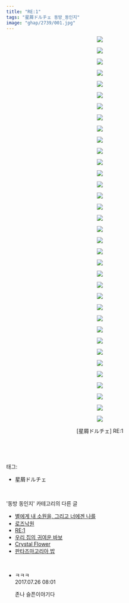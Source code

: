 ```yaml
---
title: "RE:1"
tags: "星屑ドルチェ 동방_동인지"
image: "ghap/2739/001.jpg"
---
```

<div class="article">
<p style="text-align: center; clear: none; float: none;"><img src="{{ site.nasurl }}/ghap/2739/001.jpg"/></p>
<p style="text-align: center; clear: none; float: none;"><img src="{{ site.nasurl }}/ghap/2739/002.jpg"/></p>
<p style="text-align: center; clear: none; float: none;"><img src="{{ site.nasurl }}/ghap/2739/003.jpg"/></p>
<p style="text-align: center; clear: none; float: none;"><img src="{{ site.nasurl }}/ghap/2739/004.jpg"/></p>
<p style="text-align: center; clear: none; float: none;"><img src="{{ site.nasurl }}/ghap/2739/005.jpg"/></p>
<p style="text-align: center; clear: none; float: none;"><img src="{{ site.nasurl }}/ghap/2739/006.jpg"/></p>
<p style="text-align: center; clear: none; float: none;"><img src="{{ site.nasurl }}/ghap/2739/007.jpg"/></p>
<p style="text-align: center; clear: none; float: none;"><img src="{{ site.nasurl }}/ghap/2739/008.jpg"/></p>
<p style="text-align: center; clear: none; float: none;"><img src="{{ site.nasurl }}/ghap/2739/009.jpg"/></p>
<p style="text-align: center; clear: none; float: none;"><img src="{{ site.nasurl }}/ghap/2739/010.jpg"/></p>
<p style="text-align: center; clear: none; float: none;"><img src="{{ site.nasurl }}/ghap/2739/011.jpg"/></p>
<p style="text-align: center; clear: none; float: none;"><img src="{{ site.nasurl }}/ghap/2739/012.jpg"/></p>
<p style="text-align: center; clear: none; float: none;"><img src="{{ site.nasurl }}/ghap/2739/013.jpg"/></p>
<p style="text-align: center; clear: none; float: none;"><img src="{{ site.nasurl }}/ghap/2739/014.jpg"/></p>
<p style="text-align: center; clear: none; float: none;"><img src="{{ site.nasurl }}/ghap/2739/015.jpg"/></p>
<p style="text-align: center; clear: none; float: none;"><img src="{{ site.nasurl }}/ghap/2739/016.jpg"/></p>
<p style="text-align: center; clear: none; float: none;"><img src="{{ site.nasurl }}/ghap/2739/017.jpg"/></p>
<p style="text-align: center; clear: none; float: none;"><img src="{{ site.nasurl }}/ghap/2739/018.jpg"/></p>
<p style="text-align: center; clear: none; float: none;"><img src="{{ site.nasurl }}/ghap/2739/019.jpg"/></p>
<p style="text-align: center; clear: none; float: none;"><img src="{{ site.nasurl }}/ghap/2739/020.jpg"/></p>
<p style="text-align: center; clear: none; float: none;"><img src="{{ site.nasurl }}/ghap/2739/021.jpg"/></p>
<p style="text-align: center; clear: none; float: none;"><img src="{{ site.nasurl }}/ghap/2739/022.jpg"/></p>
<p style="text-align: center; clear: none; float: none;"><img src="{{ site.nasurl }}/ghap/2739/023.jpg"/></p>
<p style="text-align: center; clear: none; float: none;"><img src="{{ site.nasurl }}/ghap/2739/024.jpg"/></p>
<p style="text-align: center; clear: none; float: none;"><img src="{{ site.nasurl }}/ghap/2739/025.jpg"/></p>
<p style="text-align: center; clear: none; float: none;"><img src="{{ site.nasurl }}/ghap/2739/026.jpg"/></p>
<p style="text-align: center; clear: none; float: none;"><img src="{{ site.nasurl }}/ghap/2739/027.jpg"/></p>
<p style="text-align: center; clear: none; float: none;"><img src="{{ site.nasurl }}/ghap/2739/028.jpg"/></p>
<p style="text-align: center; clear: none; float: none;"><img src="{{ site.nasurl }}/ghap/2739/029.jpg"/></p>
<p style="text-align: center; clear: none; float: none;"><img src="{{ site.nasurl }}/ghap/2739/030.jpg"/></p>
<p style="text-align: center; clear: none; float: none;"><img src="{{ site.nasurl }}/ghap/2739/031.jpg"/></p>
<p style="text-align: center; clear: none; float: none;"><img src="{{ site.nasurl }}/ghap/2739/032.jpg"/></p>
<p style="text-align: center; clear: none; float: none;"><img src="{{ site.nasurl }}/ghap/2739/033.jpg"/></p>
<p style="text-align: center; clear: none; float: none;"><img src="{{ site.nasurl }}/ghap/2739/034.jpg"/></p>
<p style="text-align: center; clear: none; float: none;"><img src="{{ site.nasurl }}/ghap/2739/035.jpg"/></p>
<p style="text-align: center; clear: none; float: none;">[星屑ドルチェ] RE:1</p>
<p><br/></p>
</div><br/>
<div class="tagTrail">
<p>태그: </p>
<ul>
<li>星屑ドルチェ</li>
</ul>
</div><br/>
<div class="another">
<p>'동방 동인지' 카테고리의 다른 글</p>
<ul>
<li><a href="/2016-11-25-ghap_2741">별에게 내 소원을, 그리고 너에겐 나를</a></li>
<li><a href="/2016-11-25-ghap_2740">로즈낙원</a></li>
<li><a href="/2016-11-25-ghap_2739">RE:1</a></li>
<li><a href="/2016-11-25-ghap_2738">우리 집의 귀여운 바보</a></li>
<li><a href="/2016-11-25-ghap_2737">Crystal Flower</a></li>
<li><a href="/2016-11-24-ghap_2736">판타즈마고리아 밥</a></li>
</ul>
</div><br/>
<div class="cb_module cb_fluid">
<div class="cb_wrt cb_profile">
<div class="comment">
<ul>
<li class="cb_thumb_off" id="comment15044469">
<div class="cb_comment_area">
<div class="cb_info_area">
<div class="cb_section">
<span class="cb_nick_name">ㅋㅋㅋ</span>
</div>
<div class="cb_section">
<span class="cb_date">2017.07.26 08:01 </span>
</div>
</div>
<div class="cb_dsc_comment">
<p class="cb_dsc">
											존나 슬픈이야기다
										</p>
</div>
</div></li>
</ul>
</div>
</div><!-- commentList close -->
</div><br/>
